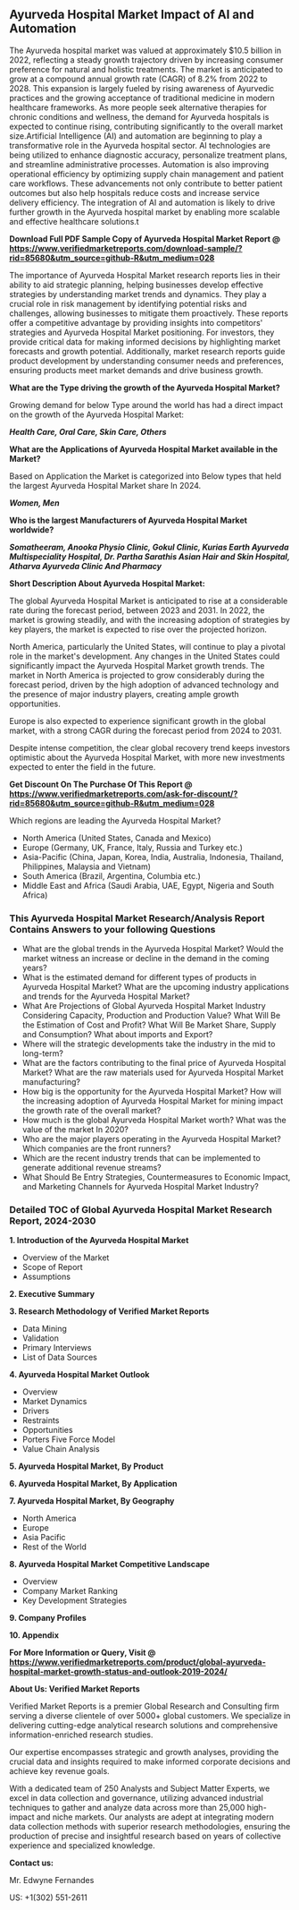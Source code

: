 <h2>Ayurveda Hospital Market Impact of AI and Automation</h2>The Ayurveda hospital market was valued at approximately $10.5 billion in 2022, reflecting a steady growth trajectory driven by increasing consumer preference for natural and holistic treatments. The market is anticipated to grow at a compound annual growth rate (CAGR) of 8.2% from 2022 to 2028. This expansion is largely fueled by rising awareness of Ayurvedic practices and the growing acceptance of traditional medicine in modern healthcare frameworks. As more people seek alternative therapies for chronic conditions and wellness, the demand for Ayurveda hospitals is expected to continue rising, contributing significantly to the overall market size.Artificial Intelligence (AI) and automation are beginning to play a transformative role in the Ayurveda hospital sector. AI technologies are being utilized to enhance diagnostic accuracy, personalize treatment plans, and streamline administrative processes. Automation is also improving operational efficiency by optimizing supply chain management and patient care workflows. These advancements not only contribute to better patient outcomes but also help hospitals reduce costs and increase service delivery efficiency. The integration of AI and automation is likely to drive further growth in the Ayurveda hospital market by enabling more scalable and effective healthcare solutions.t</p><p id="" class=""><strong>Download Full PDF Sample Copy of Ayurveda Hospital Market Report @ <a href="https://www.verifiedmarketreports.com/download-sample/?rid=85680&utm_source=github-R&utm_medium=028" target="_blank">https://www.verifiedmarketreports.com/download-sample/?rid=85680&utm_source=github-R&utm_medium=028</a></strong></p><p>The importance of&nbsp;Ayurveda Hospital Market research reports lies in their ability to aid strategic planning, helping businesses develop effective strategies by understanding market trends and dynamics. They play a crucial role in risk management by identifying potential risks and challenges, allowing businesses to mitigate them proactively. These reports offer a competitive advantage by providing insights into competitors' strategies and Ayurveda Hospital Market positioning. For investors, they provide critical data for making informed decisions by highlighting market forecasts and growth potential. Additionally, market research reports guide product development by understanding consumer needs and preferences, ensuring products meet market demands and drive business growth.</p><p><strong>What are the&nbsp;Type driving the growth of the Ayurveda Hospital Market?</strong></p><p id="" class="">Growing demand for below Type around the world has had a direct impact on the growth of the Ayurveda Hospital Market:</p><em><strong>Health Care, Oral Care, Skin Care, Others</strong></em></p><strong>What are the&nbsp;Applications&nbsp;of Ayurveda Hospital Market available in the Market?</strong></p><p id="" class="">Based on Application the Market is categorized into Below types that held the largest Ayurveda Hospital Market share In 2024.</p><em><strong>Women, Men</strong></em></p><strong>Who is the largest Manufacturers of Ayurveda Hospital Market worldwide?</strong></p><p><em><strong>Somatheeram, Anooka Physio Clinic, Gokul Clinic, Kurias Earth Ayurveda Multispeciality Hospital, Dr. Partha Sarathis Asian Hair and Skin Hospital, Atharva Ayurveda Clinic And Pharmacy</strong></em></p><p id="" class=""><strong>Short Description About Ayurveda Hospital Market:</strong></p><p>The global Ayurveda Hospital Market is anticipated to rise at a considerable rate during the forecast period, between 2023 and 2031. In 2022, the market is growing steadily, and with the increasing adoption of strategies by key players, the market is expected to rise over the projected horizon.</p><p>North America, particularly the United States, will continue to play a pivotal role in the market's development. Any changes in the United States could significantly impact the Ayurveda Hospital Market growth trends. The market in North America is projected to grow considerably during the forecast period, driven by the high adoption of advanced technology and the presence of major industry players, creating ample growth opportunities.</p><p>Europe is also expected to experience significant growth in the global market, with a strong CAGR during the forecast period from 2024 to 2031.</p><p>Despite intense competition, the clear global recovery trend keeps investors optimistic about the Ayurveda Hospital Market, with more new investments expected to enter the field in the future.</p><p id="" class=""><strong>Get Discount On The Purchase Of This Report @ <a href="https://www.verifiedmarketreports.com/ask-for-discount/?rid=85680&utm_source=github-R&utm_medium=028" target="_blank">https://www.verifiedmarketreports.com/ask-for-discount/?rid=85680&utm_source=github-R&utm_medium=028</a></strong></p>Which regions are leading the Ayurveda Hospital Market?</p><ul><li>North America (United States, Canada and Mexico)</li><li>Europe (Germany, UK, France, Italy, Russia and Turkey etc.)</li><li>Asia-Pacific (China, Japan, Korea, India, Australia, Indonesia, Thailand, Philippines, Malaysia and Vietnam)</li><li>South America (Brazil, Argentina, Columbia etc.)</li><li>Middle East and Africa (Saudi Arabia, UAE, Egypt, Nigeria and South Africa)</li></ul><h3 id="" class="">This Ayurveda Hospital Market Research/Analysis Report Contains Answers to your following Questions</h3><ul><li>What are the global trends in the Ayurveda Hospital Market? Would the market witness an increase or decline in the demand in the coming years?</li><li>What is the estimated demand for different types of products in Ayurveda Hospital Market? What are the upcoming industry applications and trends for the Ayurveda Hospital Market?</li><li>What Are Projections of Global Ayurveda Hospital Market Industry Considering Capacity, Production and Production Value? What Will Be the Estimation of Cost and Profit? What Will Be Market Share, Supply and Consumption? What about imports and Export?</li><li>Where will the strategic developments take the industry in the mid to long-term?</li><li>What are the factors contributing to the final price of Ayurveda Hospital Market? What are the raw materials used for Ayurveda Hospital Market manufacturing?</li><li>How big is the opportunity for the Ayurveda Hospital Market? How will the increasing adoption of Ayurveda Hospital Market for mining impact the growth rate of the overall market?</li><li>How much is the global Ayurveda Hospital Market worth? What was the value of the market In 2020?</li><li>Who are the major players operating in the Ayurveda Hospital Market? Which companies are the front runners?</li><li>Which are the recent industry trends that can be implemented to generate additional revenue streams?</li><li>What Should Be Entry Strategies, Countermeasures to Economic Impact, and Marketing Channels for Ayurveda Hospital Market Industry?</li></ul><h3 id="" class="">Detailed TOC of Global Ayurveda Hospital Market Research Report, 2024-2030</h3><p id="" class=""><strong>1. Introduction of the Ayurveda Hospital Market</strong></p><ul><li>Overview of the Market</li><li>Scope of Report</li><li>Assumptions</li></ul><p id="" class=""><strong>2. Executive Summary</strong></p><p id="" class=""><strong>3. Research Methodology of Verified Market Reports</strong></p><ul><li>Data Mining</li><li>Validation</li><li>Primary Interviews</li><li>List of Data Sources</li></ul><p id="" class=""><strong>4. Ayurveda Hospital Market Outlook</strong></p><ul><li>Overview</li><li>Market Dynamics</li><li>Drivers</li><li>Restraints</li><li>Opportunities</li><li>Porters Five Force Model</li><li>Value Chain Analysis</li></ul><p id="" class=""><strong>5. Ayurveda Hospital Market, By Product</strong></p><p id="" class=""><strong>6. Ayurveda Hospital Market, By Application</strong></p><p id="" class=""><strong>7. Ayurveda Hospital Market, By Geography</strong></p><ul><li>North America</li><li>Europe</li><li>Asia Pacific</li><li>Rest of the World</li></ul><p id="" class=""><strong>8. Ayurveda Hospital Market Competitive Landscape</strong></p><ul><li>Overview</li><li>Company Market Ranking</li><li>Key Development Strategies</li></ul><p id="" class=""><strong>9. Company Profiles</strong></p><p id="" class=""><strong>10. Appendix</strong></p><p id="" class=""><strong>For More Information or Query, Visit @ <a href="https://www.verifiedmarketreports.com/product/global-ayurveda-hospital-market-growth-status-and-outlook-2019-2024/" target="_blank">https://www.verifiedmarketreports.com/product/global-ayurveda-hospital-market-growth-status-and-outlook-2019-2024/</a></strong></p><p id="" class=""><strong>About Us: Verified Market Reports</strong></p><p id="" class="">Verified Market Reports is a premier Global Research and Consulting firm serving a diverse clientele of over 5000+ global customers. We specialize in delivering cutting-edge analytical research solutions and comprehensive information-enriched research studies.</p><p id="" class="">Our expertise encompasses strategic and growth analyses, providing the crucial data and insights required to make informed corporate decisions and achieve key revenue goals.</p><p id="" class="">With a dedicated team of 250 Analysts and Subject Matter Experts, we excel in data collection and governance, utilizing advanced industrial techniques to gather and analyze data across more than 25,000 high-impact and niche markets. Our analysts are adept at integrating modern data collection methods with superior research methodologies, ensuring the production of precise and insightful research based on years of collective experience and specialized knowledge.</p><p id="" class=""><strong>Contact us:</strong></p><p id="" class="">Mr. Edwyne Fernandes</p><p id="" class="">US: +1(302) 551-2611</p>